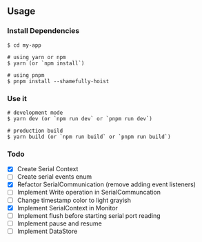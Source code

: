 
## Usage

### Install Dependencies

```
$ cd my-app

# using yarn or npm
$ yarn (or `npm install`)

# using pnpm
$ pnpm install --shamefully-hoist
```

### Use it

```
# development mode
$ yarn dev (or `npm run dev` or `pnpm run dev`)

# production build
$ yarn build (or `npm run build` or `pnpm run build`)
```

### Todo
- [x] Create Serial Context
- [ ] Create serial events enum
- [x] Refactor SerialCommunication (remove adding event listeners)
- [ ] Implement Write operation in SerialCommuncation
- [ ] Change timestamp color to light grayish
- [x] Implement SerialContext in Monitor
- [ ] Implement flush before starting serial port reading
- [ ] Implement pause and resume
- [ ] Implement DataStore 